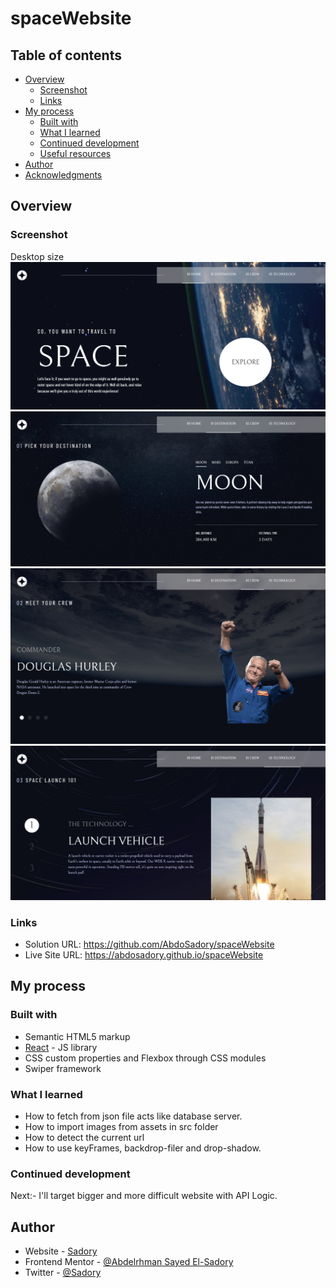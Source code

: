 # spaceWebsite

## Table of contents

- [Overview](#overview)
  - [Screenshot](#screenshot)
  - [Links](#links)
- [My process](#my-process)
  - [Built with](#built-with)
  - [What I learned](#what-i-learned)
  - [Continued development](#continued-development)
  - [Useful resources](#useful-resources)
- [Author](#author)
- [Acknowledgments](#acknowledgments)

## Overview

### Screenshot

Desktop size
<br/>
![alt text](https://github.com/AbdoSadory/spaceWebsite/blob/main/home.png)
<br/>
![alt text](https://github.com/AbdoSadory/spaceWebsite/blob/main/destination.png)
<br/>
![alt text](https://github.com/AbdoSadory/spaceWebsite/blob/main/crew.png)
<br/>
![alt text](https://github.com/AbdoSadory/spaceWebsite/blob/main/techs.png)

### Links

- Solution URL: https://github.com/AbdoSadory/spaceWebsite
- Live Site URL: https://abdosadory.github.io/spaceWebsite

## My process

### Built with

- Semantic HTML5 markup
- [React](https://reactjs.org/) - JS library
- CSS custom properties and Flexbox through CSS modules
- Swiper framework

### What I learned

- How to fetch from json file acts like database server.
- How to import images from assets in src folder
- How to detect the current url
- How to use keyFrames, backdrop-filer and drop-shadow.

### Continued development

Next:- I'll target bigger and more difficult website with API Logic.

## Author

- Website - [Sadory](https://github.com/AbdoSadory)
- Frontend Mentor - [@Abdelrhman Sayed El-Sadory](https://www.frontendmentor.io/profile/AbdoSadory)
- Twitter - [@Sadory](https://twitter.com/AbdoSadory)
